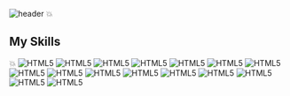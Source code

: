 ![header](https://capsule-render.vercel.app/api?type=cylinder&color=87CEEB&height=200&section=header&text=Songyi's%20Github&fontSize=90&textColor=ffffff&animation=blink)
:boom:
## My Skills
:boom:
![HTML5](https://img.shields.io/badge/HTML-239120?style=for-the-badge&logo=html5&logoColor=white)
![HTML5](https://img.shields.io/badge/CSS-239120?&style=for-the-badge&logo=css3&logoColor=white)
![HTML5](https://img.shields.io/badge/JavaScript-F7DF1E?style=for-the-badge&logo=JavaScript&logoColor=white)
![HTML5](https://img.shields.io/badge/Node.js-43853D?style=for-the-badge&logo=node.js&logoColor=white)
![HTML5](https://img.shields.io/badge/TypeScript-007ACC?style=for-the-badge&logo=typescript&logoColor=white)
![HTML5](https://img.shields.io/badge/HTML5-E34F26?style=for-the-badge&logo=html5&logoColor=white)
![HTML5](https://img.shields.io/badge/CSS3-1572B6?style=for-the-badge&logo=css3&logoColor=white)
![HTML5](	https://img.shields.io/badge/Matter.js-4B5562?style=for-the-badge&logo=Matter.js&logoColor=white)
![HTML5](https://img.shields.io/badge/Express.js-404D59?style=for-the-badge)
![HTML5](https://img.shields.io/badge/React-20232A?style=for-the-badge&logo=react&logoColor=61DAFB)
![HTML5](	https://img.shields.io/badge/styled--components-DB7093?style=for-the-badge&logo=styled-components&logoColor=white)
![HTML5](https://img.shields.io/badge/MySQL-00000F?style=for-the-badge&logo=mysql&logoColor=white)
![HTML5](https://img.shields.io/badge/Amazon_AWS-232F3E?style=for-the-badge&logo=amazon-aws&logoColor=white)
![HTML5](https://img.shields.io/badge/sequelize-323330?style=for-the-badge&logo=sequelize&logoColor=blue)
![HTML5](https://img.shields.io/badge/Next.js-000?logo=nextdotjs&logoColor=fff&style=for-the-badge)
![HTML5](https://img.shields.io/badge/npm-CB3837?style=for-the-badge&logo=npm&logoColor=white)

